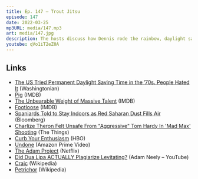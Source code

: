 ```yaml
---
title: Ep. 147 – Trout Jitsu
episode: 147
date: 2022-03-25
mp3URL: media/147.mp3
art: media/147.jpg
description: The hosts discuss how Dennis rode the rainbow, daylight savings time, Spain got covered in Saharan dust, Nicolas Cage's career, and Erik's memory of Footloose, how Dennis used to milk goats, Erik started watching Curb Your Enthusiasm, and saw Undone and the Adam Project, and Dennis got high on craic at an Irish St. Patty's party at his old house.
youtube: qVo1iT2eZ0A
---
```


## Links

- [The US Tried Permanent Daylight Saving Time in the ’70s. People Hated It](https://www.washingtonian.com/2022/03/15/the-us-tried-permanent-daylight-saving-time-in-the-70s-people-hated-it/) (Washingtonian)
- [Pig](https://www.imdb.com/title/tt11003218/) (IMDB)
- [The Unbearable Weight of Massive Talent](https://www.imdb.com/title/tt11291274/) (IMDB)
- [Footloose](https://www.imdb.com/title/tt0087277/) (IMDB)
- [Spaniards Told to Stay Indoors as Red Saharan Dust Fills Air](https://www.bloomberg.com/news/articles/2022-03-15/spaniards-told-to-stay-indoors-as-red-saharan-dust-fills-air) (Bloomberg)
- [Charlize Theron Felt Unsafe From "Aggressive" Tom Hardy In 'Mad Max' Shooting](https://www.thethings.com/charlize-theron-felt-unsafe-aggressive-tom-hardy-mad-max-shooting/) (The Things)
- [Curb Your Enthusiasm](https://www.hbo.com/curb-your-enthusiasm) (HBO)
- [Undone](https://www.amazon.com/Undone-Season-1/dp/B0875GVR67) (Amazon Prime Video)
- [The Adam Project](https://www.netflix.com/title/81309354/) (Netflix)
- [Did Dua Lipa ACTUALLY Plagiarize Levitating?](https://www.youtube.com/watch?v=HnA1QmZvSNs) (Adam Neely – YouTube)
- [Craic](https://en.wikipedia.org/wiki/Craic) (Wikipedia)
- [Petrichor](https://en.wikipedia.org/wiki/Petrichor) (Wikipedia)
